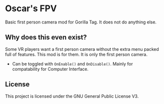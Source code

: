 # Oscar's FPV
Basic first person camera mod for Gorilla Tag. It does not do anything else.

## Why does this even exist?
Some VR players want a first person camera without the extra menu packed full of features. This mod is for them. It is only the first person camera.

- Can be toggled with ``OnEnable()`` and ``OnDisable()``. Mainly for compatability for Computer Interface.

## License
This project is licensed under the GNU General Public License V3.

